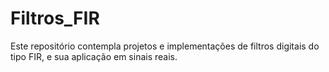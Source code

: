 # Filtros_FIR
Este repositório contempla projetos e implementações de filtros digitais do tipo FIR, e sua aplicação em sinais reais.
